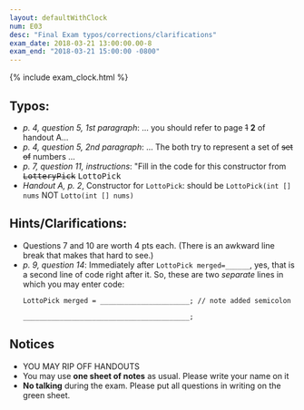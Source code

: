 ```yaml
---
layout: defaultWithClock
num: E03
desc: "Final Exam typos/corrections/clarifications"
exam_date: 2018-03-21 13:00:00.00-8
exam_end: "2018-03-21 15:00:00 -0800"
---
```


{% include exam_clock.html %}

<div style="display:none; clear:both;">
http://ucsb-cs56-w18.github.io/exam/e03/typos/
</div>

## Typos:

* *p. 4, question 5, 1st paragraph*: ... you should refer to page <s>1</s> <b>2</b> of handout A...
* *p. 4, question 5, 2nd paragraph*: ... The both try to represent a set of <s>set of</s> numbers ...
* *p. 7, question 11, instructions*: "Fill in the code for this constructor from <s><tt>LotteryPick</tt></s> <tt>LottoPick</tt>
* *Handout A, p. 2*, Constructor for `LottoPick`: should be `LottoPick(int [] nums` NOT `Lotto(int [] nums)`

## Hints/Clarifications:

* Questions 7 and 10 are worth 4 pts each.  (There is an awkward line break that makes that hard to see.)
* *p. 9, question 14*: Immediately after `LottoPick merged=______`, yes, that is a second line of code right after it.
   So, these are two *separate* lines in which you may enter code:
   ```
   LottoPick merged = ______________________; // note added semicolon
   
   _________________________________________;
   ```

## Notices

* YOU MAY RIP OFF HANDOUTS
* You may use **one sheet of notes** as usual.  Please write your name on it
* **No talking** during the exam.  Please put all questions in writing on the green sheet.

